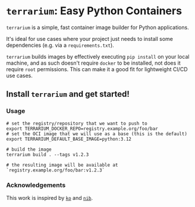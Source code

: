 # `terrarium`: Easy Python Containers

`terrarium` is a simple, fast container image builder for Python applications.

It's ideal for use cases where your project just needs to install some dependencies (e.g. via a `requirements.txt`).

`terrarium` builds images by effectively executing `pip install` on your local machine, and as such doesn't require `docker` to be installed, not does it require `root` permissions.
This can make it a good fit for lightweight CI/CD use cases.

## Install `terrarium` and get started!

### Usage

```shell
# set the registry/repository that we want to push to
export TERRARIUM_DOCKER_REPO=registry.example.org/foo/bar
# set the OCI image that we will use as a base (this is the default)
export TERRARIUM_DEFAULT_BASE_IMAGE=python:3.12

# build the image
terrarium build . --tags v1.2.3

# the resulting image will be available at `registry.example.org/foo/bar:v1.2.3`
```

### Acknowledgements

This work is inspired by [`ko`](https://github.com/ko-build/ko) and [`nib`](https://github.com/djcass44/nib).
